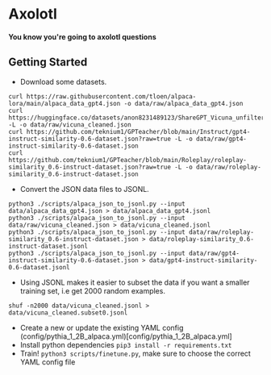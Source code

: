 # Axolotl

#### You know you're going to axolotl questions

## Getting Started

- Download some datasets.

```shell
curl https://raw.githubusercontent.com/tloen/alpaca-lora/main/alpaca_data_gpt4.json -o data/raw/alpaca_data_gpt4.json
curl https://huggingface.co/datasets/anon8231489123/ShareGPT_Vicuna_unfiltered/resolve/main/ShareGPT_V3_unfiltered_cleaned_split.json -L -o data/raw/vicuna_cleaned.json
curl https://github.com/teknium1/GPTeacher/blob/main/Instruct/gpt4-instruct-similarity-0.6-dataset.json?raw=true -L -o data/raw/gpt4-instruct-similarity-0.6-dataset.json
curl https://github.com/teknium1/GPTeacher/blob/main/Roleplay/roleplay-similarity_0.6-instruct-dataset.json?raw=true -L -o data/raw/roleplay-similarity_0.6-instruct-dataset.json
```

- Convert the JSON data files to JSONL.

```shell
python3 ./scripts/alpaca_json_to_jsonl.py --input data/alpaca_data_gpt4.json > data/alpaca_data_gpt4.jsonl
python3 ./scripts/alpaca_json_to_jsonl.py --input data/raw/vicuna_cleaned.json > data/vicuna_cleaned.jsonl
python3 ./scripts/alpaca_json_to_jsonl.py --input data/raw/roleplay-similarity_0.6-instruct-dataset.json > data/roleplay-similarity_0.6-instruct-dataset.jsonl
python3 ./scripts/alpaca_json_to_jsonl.py --input data/raw/gpt4-instruct-similarity-0.6-dataset.json > data/gpt4-instruct-similarity-0.6-dataset.jsonl
```

- Using JSONL makes it easier to subset the data if you want a smaller training set, i.e get 2000 random examples.

```shell
shuf -n2000 data/vicuna_cleaned.jsonl > data/vicuna_cleaned.subset0.jsonl
```

- Create a new or update the existing YAML config (config/pythia_1_2B_alpaca.yml)[config/pythia_1_2B_alpaca.yml]
- Install python dependencies `pip3 install -r requirements.txt`
- Train! `python3 scripts/finetune.py`, make sure to choose the correct YAML config file
